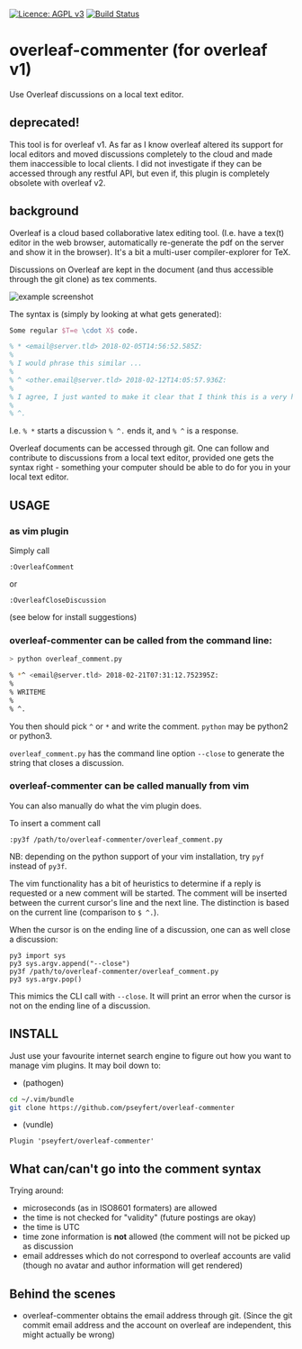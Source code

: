 [![Licence: AGPL v3](https://img.shields.io/github/license/pseyfert/overleaf-commenter.svg)](LICENSE)
[![Build Status](https://travis-ci.org/pseyfert/overleaf-commenter.svg?branch=master)](https://travis-ci.org/pseyfert/overleaf-commenter)


# overleaf-commenter (for overleaf v1)

Use Overleaf discussions on a local text editor.

## deprecated!

This tool is for overleaf v1. As far as I know overleaf altered its support
for local editors and moved discussions completely to the cloud and made
them inaccessible to local clients. I did not investigate if they can be
accessed through any restful API, but even if, this plugin is completely
obsolete with overleaf v2.

## background

Overleaf is a cloud based collaborative latex editing tool.  (I.e. have a
tex(t) editor in the web browser, automatically re-generate the pdf on the
server and show it in the browser). It's a bit a multi-user compiler-explorer
for TeX.

Discussions on Overleaf are kept in the document (and thus accessible through
the git clone) as tex comments.

![example screenshot](https://i.stack.imgur.com/fV9rJ.png)

The syntax is (simply by looking at what gets generated):

```tex
Some regular $T=e \cdot X$ code.

% * <email@server.tld> 2018-02-05T14:56:52.585Z:
% 
% I would phrase this similar ...
% 
% ^ <other.email@server.tld> 2018-02-12T14:05:57.936Z:
% 
% I agree, I just wanted to make it clear that I think this is a very hard problem.
% 
% ^.
```

I.e. `% *` starts a discussion `% ^.` ends it, and `% ^` is a response.

Overleaf documents can be accessed through git.  One can follow and contribute
to discussions from a local text editor, provided one gets the syntax right -
something your computer should be able to do for you in your local text editor.

## USAGE

### as vim plugin

Simply call

```viml
:OverleafComment
```

or

```viml
:OverleafCloseDiscussion
```

(see below for install suggestions)

### overleaf-commenter can be called from the command line:

```sh
> python overleaf_comment.py

% *^ <email@server.tld> 2018-02-21T07:31:12.752395Z:
%
% WRITEME
%
% ^.
```

You then should pick `^` or `*` and write the comment. `python` may be python2
or python3.

`overleaf_comment.py` has the command line option `--close` to generate the
string that closes a discussion.

### overleaf-commenter can be called manually from vim

You can also manually do what the vim plugin does.

To insert a comment call
```viml
:py3f /path/to/overleaf-commenter/overleaf_comment.py
```

NB: depending on the python support of your vim installation, try `pyf` instead of `py3f`.

The vim functionality has a bit of heuristics to determine if a reply is
requested or a new comment will be started. The comment will be inserted
between the current cursor's line and the next line. The distinction is based
on the current line (comparison to `$ ^.`).

When the cursor is on the ending line of a discussion, one can as well close a discussion:

```viml
py3 import sys
py3 sys.argv.append("--close")
py3f /path/to/overleaf-commenter/overleaf_comment.py
py3 sys.argv.pop()
```

This mimics the CLI call with `--close`. It will print an error when the cursor
is not on the ending line of a discussion.

## INSTALL

Just use your favourite internet search engine to figure out how you want to manage vim plugins. It may boil down to:

 * (pathogen)
```sh
cd ~/.vim/bundle
git clone https://github.com/pseyfert/overleaf-commenter
```

 * (vundle)
```viml
Plugin 'pseyfert/overleaf-commenter'
```

## What can/can't go into the comment syntax

Trying around:

 - microseconds (as in ISO8601 formaters) are allowed
 - the time is not checked for "validity" (future postings are okay)
 - the time is UTC
 - time zone information is **not** allowed (the comment will not be picked up as discussion
 - email addresses which do not correspond to overleaf accounts are valid (though no avatar and author information will get rendered)



## Behind the scenes

 - overleaf-commenter obtains the email address through git. (Since the git commit email address and the account on overleaf are independent, this might actually be wrong)
